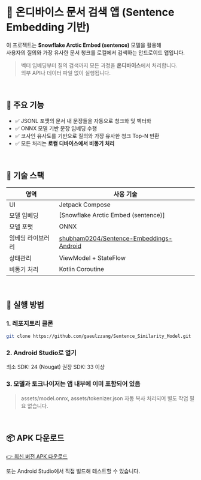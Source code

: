 # 🧠 온디바이스 문서 검색 앱 (Sentence Embedding 기반)

이 프로젝트는 **Snowflake Arctic Embed (sentence)** 모델을 활용해  
사용자의 질의와 가장 유사한 문서 청크를 로컬에서 검색하는 안드로이드 앱입니다.

> 벡터 임베딩부터 질의 검색까지 모든 과정을 **온디바이스**에서 처리합니다.  
> 외부 API나 데이터 파일 없이 실행됩니다.

<br/>

## 📱 주요 기능

- ✅ JSONL 포맷의 문서 내 문장들을 자동으로 청크화 및 벡터화
- ✅ ONNX 모델 기반 문장 임베딩 수행
- ✅ 코사인 유사도를 기반으로 질의와 가장 유사한 청크 Top-N 반환
- ✅ 모든 처리는 **로컬 디바이스에서 비동기 처리**

<br/>

## 🔧 기술 스택

| 영역           | 사용 기술 |
|----------------|-----------|
| UI             | Jetpack Compose |
| 모델 임베딩    | [Snowflake Arctic Embed (sentence)] |
| 모델 포맷      | ONNX |
| 임베딩 라이브러리 | [shubham0204/Sentence-Embeddings-Android](https://github.com/shubham0204/Sentence-Embeddings-Android) |
| 상태관리       | ViewModel + StateFlow |
| 비동기 처리     | Kotlin Coroutine |

<br/>

## 🚀 실행 방법

### 1. 레포지토리 클론

```bash
git clone https://github.com/gaeulzzang/Sentence_Similarity_Model.git
```

### 2. Android Studio로 열기
최소 SDK: 24 (Nougat)
권장 SDK: 33 이상

### 3. 모델과 토크나이저는 앱 내부에 이미 포함되어 있음
> assets/model.onnx, assets/tokenizer.json 자동 복사 처리되어 별도 작업 필요 없습니다.

<br/>

## 📦 APK 다운로드

[👉 최신 버전 APK 다운로드]()

또는 Android Studio에서 직접 빌드해 테스트할 수 있습니다.


